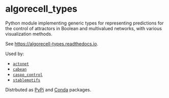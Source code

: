 # algorecell_types

Python module implementing generic types for representing predictions for the control of attractors in Boolean and multivalued networks, with various visualization methods.

See https://algorecell-types.readthedocs.io.

Used by:
* [`actonet`](https://github.com/algorecell/pyActoNet)
* [`cabean`](https://github.com/algorecell/cabean-python)
* [`caspo_control`](https://github.com/algorecell/caspo-control)
* [`stablemotifs`](https://github.com/algorecell/StableMotifs-python)

Distrbuted as [PyPi](https://github.com/algorecell/StableMotifs-python) and [Conda](https://anaconda.org/colomoto/algorecell_types) packages.
